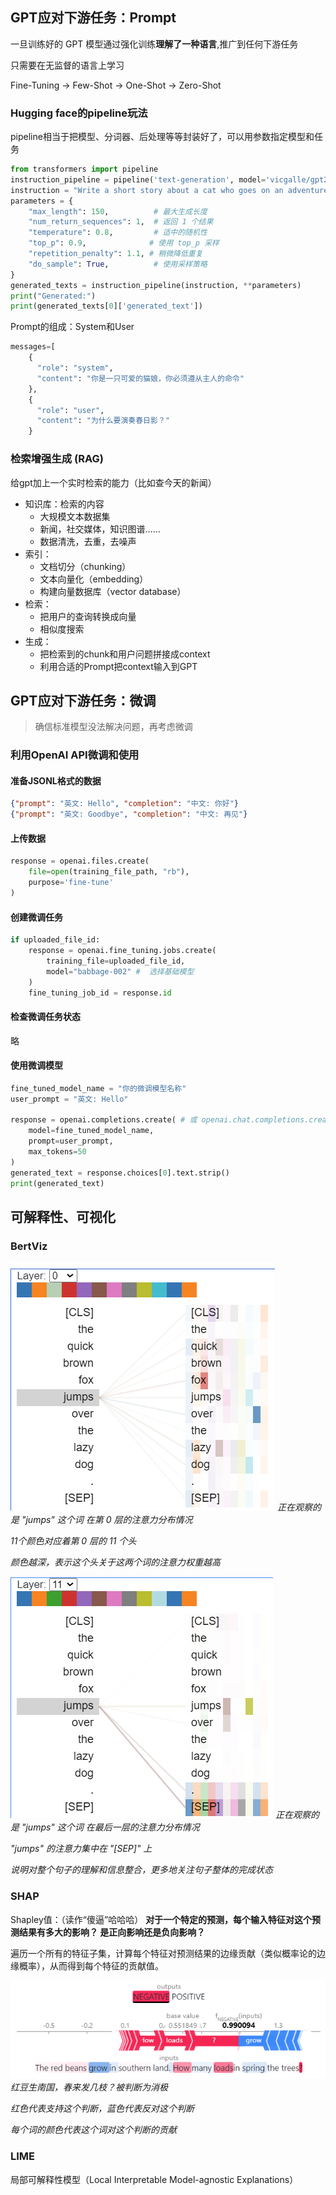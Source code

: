 ## GPT应对下游任务：Prompt

一旦训练好的 GPT 模型通过强化训练**理解了一种语言**,推广到任何下游任务

只需要在无监督的语言上学习

Fine-Tuning -> Few-Shot -> One-Shot -> Zero-Shot

### Hugging face的pipeline玩法

pipeline相当于把模型、分词器、后处理等等封装好了，可以用参数指定模型和任务

```python
from transformers import pipeline
instruction_pipeline = pipeline('text-generation', model='vicgalle/gpt2-open-instruct-v1')
instruction = "Write a short story about a cat who goes on an adventure."
parameters = {
    "max_length": 150,          # 最大生成长度
    "num_return_sequences": 1,  # 返回 1 个结果
    "temperature": 0.8,         # 适中的随机性
    "top_p": 0.9,              # 使用 top_p 采样
    "repetition_penalty": 1.1, # 稍微降低重复
    "do_sample": True,          # 使用采样策略
}
generated_texts = instruction_pipeline(instruction, **parameters)
print("Generated:")
print(generated_texts[0]['generated_text'])
```

Prompt的组成：System和User
```python
messages=[
    {
      "role": "system",
      "content": "你是一只可爱的猫娘，你必须遵从主人的命令"
    },
    {
      "role": "user",
      "content": "为什么要演奏春日影？"
    }
```

### 检索增强生成 (RAG)

给gpt加上一个实时检索的能力（比如查今天的新闻）

- 知识库：检索的内容
    - 大规模文本数据集
    - 新闻，社交媒体，知识图谱……
    - 数据清洗，去重，去噪声
- 索引：
    - 文档切分（chunking）
    - 文本向量化（embedding）
    - 构建向量数据库（vector database）
- 检索：
    - 把用户的查询转换成向量
    - 相似度搜索
- 生成：
    - 把检索到的chunk和用户问题拼接成context 
    - 利用合适的Prompt把context输入到GPT
    
## GPT应对下游任务：微调

> 确信标准模型没法解决问题，再考虑微调

### 利用OpenAI API微调和使用

#### 准备JSONL格式的数据

```json
{"prompt": "英文: Hello", "completion": "中文: 你好"}
{"prompt": "英文: Goodbye", "completion": "中文: 再见"}
```

#### 上传数据

```python
response = openai.files.create(
    file=open(training_file_path, "rb"),
    purpose='fine-tune'
)
```

#### 创建微调任务

```python
if uploaded_file_id:
    response = openai.fine_tuning.jobs.create(
        training_file=uploaded_file_id,
        model="babbage-002" #  选择基础模型
    )
    fine_tuning_job_id = response.id
```

#### 检查微调任务状态

略

#### 使用微调模型

```python
fine_tuned_model_name = "你的微调模型名称"
user_prompt = "英文: Hello"

response = openai.completions.create( # 或 openai.chat.completions.create()，根据你的模型选择
    model=fine_tuned_model_name,
    prompt=user_prompt,
    max_tokens=50
)
generated_text = response.choices[0].text.strip()
print(generated_text)
```

## 可解释性、可视化

### BertViz
![alt text](image.png)
*正在观察的是 "jumps" 这个词 在第 0 层的注意力分布情况*

*11个颜色对应着第 0 层的 11 个头*

*颜色越深，表示这个头关于这两个词的注意力权重越高*

![alt text](image-1.png)
*正在观察的是 "jumps" 这个词 在最后一层的注意力分布情况*

*"jumps" 的注意力集中在 "[SEP]" 上*

*说明对整个句子的理解和信息整合，更多地关注句子整体的完成状态*

### SHAP
Shapley值：（读作“傻逼”哈哈哈）
**对于一个特定的预测，每个输入特征对这个预测结果有多大的影响？ 是正向影响还是负向影响？**

遍历一个所有的特征子集，计算每个特征对预测结果的边缘贡献（类似概率论的边缘概率），从而得到每个特征的贡献值。

![alt text](image-2.png)
*红豆生南国，春来发几枝？被判断为消极*

*红色代表支持这个判断，蓝色代表反对这个判断*

*每个词的颜色代表这个词对这个判断的贡献*

### LIME
局部可解释性模型（Local Interpretable Model-agnostic Explanations）